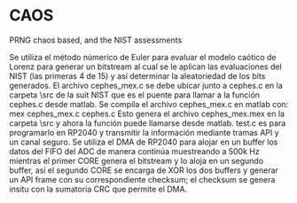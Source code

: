 # CAOS
PRNG chaos based, and the NIST assessments

Se utiliza el método númerico de Euler para evaluar el modelo caótico de Lorenz para generar un bitstream al cual se le aplican las evaluaciones del NIST (las primeras 4 de 15) y así determinar la aleatoriedad de los bits generados.
El archivo cephes_mex.c se debe ubicar junto a cephes.c en la carpeta \src de la suit NIST que es el puente para llamar a la función cephes.c desde matlab. Se compila el archivo cephes_mex.c en matlab con:
    mex cephes_mex.c cephes.c
Esto genera el archivo cephes_mex.mex en la carpeta \src y ahora la función puede llamarse desde matlab. test.c es para programarlo en RP2040 y transmitir la información mediante tramas API y un canal seguro. Se utiliza el DMA de RP2040 para alojar en un buffer los datos del FIFO del ADC de manera continúa muestreando a 500k Hz mientras el primer CORE genera el bitstream y lo aloja en un segundo buffer, así el segundo CORE se encarga de XOR los dos buffers y generar un API frame con su correspondiente checksum; el checksum se genera insitu con la sumatoria CRC que permite el DMA.
